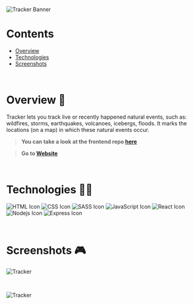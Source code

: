 ![Tracker Banner](https://i.ibb.co/Fm7xSZ9/tracker-banner.png)

# Contents

- [Overview](#overview-)
- [Technologies](#technologies-)
- [Screenshots](#screenshots-)

<br />

# Overview 👋

Tracker lets you track live or recently happened natural events, such as: wildfires, storms, earthquakes, volcanoes, icebergs, floods.
It marks the locations (on a map) in which these natural events occur.

> **You can take a look at the frontend repo [here](https://github.com/gilgg/tracker-frontend)**

> **Go to [Website](https://gil-popcorn-enhanced-clone.netlify.app)**

<br />

# Technologies 👨‍💻

![HTML Icon](https://i.ibb.co/9tyHGr7/html-logo.png, "HTML")
![CSS Icon](https://i.ibb.co/b3QNSgX/css-logo.png, "CSS")
![SASS Icon](https://i.ibb.co/2M5yfGb/sass-logo.png, "SASS")
![JavaScript Icon](https://i.ibb.co/L5RS8g1/Group-11.png, "JavaScript")
![React Icon](https://i.ibb.co/BBFKyz9/Group-9.png, "React")
![Nodejs Icon](https://i.ibb.co/1KjfZ9L/Group-8.png, "Nodejs")
![Express Icon](https://i.ibb.co/4J71gTL/express-logo.png, "Express")

<br />

# Screenshots 🎮

![Tracker](https://i.ibb.co/Jjxjtcn/tracker-1.png)

<br />

![Tracker](https://i.ibb.co/JRMt99K/tracker-2.png)
